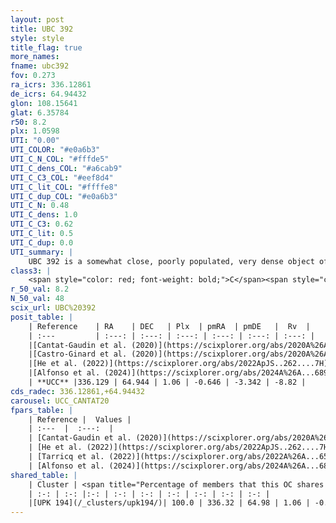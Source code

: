 ```yaml
---
layout: post
title: UBC 392
style: style
title_flag: true
more_names: 
fname: ubc392
fov: 0.273
ra_icrs: 336.12861
de_icrs: 64.94432
glon: 108.15641
glat: 6.35784
r50: 8.2
plx: 1.0598
UTI: "0.00"
UTI_COLOR: "#e0a6b3"
UTI_C_N_COL: "#fffde5"
UTI_C_dens_COL: "#a6cab9"
UTI_C_C3_COL: "#eef8d4"
UTI_C_lit_COL: "#ffffe8"
UTI_C_dup_COL: "#e0a6b3"
UTI_C_N: 0.48
UTI_C_dens: 1.0
UTI_C_C3: 0.62
UTI_C_lit: 0.5
UTI_C_dup: 0.0
UTI_summary: |
    UBC 392 is a somewhat close, poorly populated, very dense object of intermediate C3 quality. It is moderately studied in the literature.<br><br><span style="color: #99180f; font-weight: bold;">Warning: </span>This is very likely a duplicate object, which shares a large percentage of members with at least one previously reported entry.
class3: |
    <span style="color: red; font-weight: bold;">C</span><span style="color: green; font-weight: bold;">A</span>
r_50_val: 8.2
N_50_val: 48
scix_url: UBC%20392
posit_table: |
    | Reference    | RA    | DEC   | Plx  | pmRA  | pmDE   |  Rv  |
    | :---         | :---: | :---: | :---: | :---: | :---: | :---: |
    |[Cantat-Gaudin et al. (2020)](https://scixplorer.org/abs/2020A%26A...640A...1C) | 336.125 | 64.926 | 1.056 | -0.642 | -3.287 | -- |
    |[Castro-Ginard et al. (2020)](https://scixplorer.org/abs/2020A%26A...635A..45C) | 336.117 | 64.931 | 1.056 | -0.643 | -3.275 | -- |
    |[He et al. (2022)](https://scixplorer.org/abs/2022ApJS..262....7H) | 336.726 | 65.067 | 1.068 | -1.091 | -2.889 | -- |
    |[Alfonso et al. (2024)](https://scixplorer.org/abs/2024A%26A...689A..18A) | 336.481 | 65.01 | 1.039 | -0.89 | -2.988 | -- |
    | **UCC** |336.129 | 64.944 | 1.06 | -0.646 | -3.342 | -8.82 | 
cds_radec: 336.12861,+64.94432
carousel: UCC_CANTAT20
fpars_table: |
    | Reference |  Values |
    | :---  |  :---:  |
    | [Cantat-Gaudin et al. (2020)](https://scixplorer.org/abs/2020A%26A...640A...1C) | `AVNN=1.47, DMNN=9.92, AgeNN=7.85` |
    | [He et al. (2022)](https://scixplorer.org/abs/2022ApJS..262....7H) | `A0=2.45, logAge=7.1` |
    | [Tarricq et al. (2022)](https://scixplorer.org/abs/2022A%26A...659A..59T) | `Dist=941, logAgeNN=7.93` |
    | [Alfonso et al. (2024)](https://scixplorer.org/abs/2024A%26A...689A..18A) | `AV=1.47005, MOD=9.91942, logAge=7.49966, Z=0.01067` |
shared_table: |
    | Cluster | <span title="Percentage of members that this OC shares with the ones listed">%</span>   | RA   | DEC   | Plx   | pmRA  | pmDE  | Rv | UTI |
    | :-: | :-: |:-: | :-: | :-: | :-: | :-: | :-: | :-: |
    |[UPK 194](/_clusters/upk194/)| 100.0 | 336.32 | 64.98 | 1.06 | -0.63 | -3.28 | -11.95 |0.82 |
---
```

